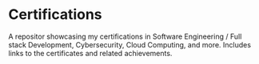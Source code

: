 # Certifications
A repositor showcasing my certifications in Software Engineering / Full stack Development, Cybersecurity, Cloud Computing, and more. Includes links to the certificates and related achievements.
